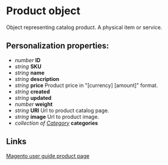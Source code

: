 # Product object

Object representing catalog product. A physical item or service.

## Personalization properties:

- _number_ **ID**
- _string_ **SKU**
- _string_ **name**
- _string_ **description**
- _string_ **price** Product price in "[currency] [amount]" format.
- _string_ **created**
- _string_ **updated**
- _number_ **weight**
- _string_ **URI** Url to product catalog page. 
- _string_ **image** Url to product image.
- _collection of [Category](#/menu/documentation/MarketingSuite/magento-integration/object/Category)_ **categories**

## Links
[Magento user guide product page](http://merch.docs.magento.com/ce/user_guide/Magento_Community_Edition_User_Guide.html#catalog/product-information.html%3FTocPath%3DProduct%2520Catalog%7CProduct%2520Information%7C_____0)
